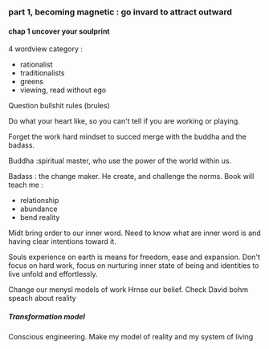 ### part 1, becoming magnetic : go invard to attract outward 

#### chap 1 uncover your soulprint

4 wordview category :
- rationalist
- traditionalists 
- greens 
- viewing, read without ego

Question bullshit rules (brules)


Do what your heart like, so you can't tell if you are working or playing. 

Forget the work hard mindset to succed merge with the buddha and the badass. 

Buddha :spiritual master, who use the power of the world within us. 

Badass : the change maker. He create, and challenge the norms.
Book  will teach me :
- relationship 
- abundance 
- bend reality 


Midt bring order to our inner word. Need to know what are inner word is and having clear intentions toward it. 

Souls experience on earth is means for freedom, ease and expansion. 
Don't focus on hard work, focus on nurturing inner state of being and identities to live unfold and effortlessly. 

Change our menysl models of work 
Hrnse our belief.
Check David bohm speach about reality 


##### Transformation model 
Conscious engineering. 
Make my model of reality and my system of living 

